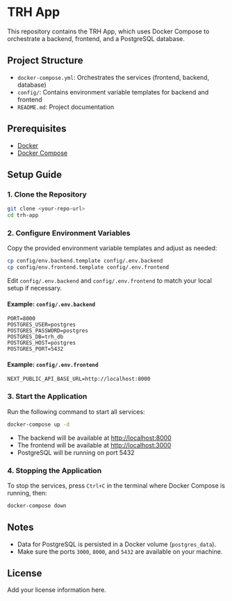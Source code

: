 # TRH App

This repository contains the TRH App, which uses Docker Compose to orchestrate a backend, frontend, and a PostgreSQL database.

## Project Structure

- `docker-compose.yml`: Orchestrates the services (frontend, backend, database)
- `config/`: Contains environment variable templates for backend and frontend
- `README.md`: Project documentation

## Prerequisites

- [Docker](https://docs.docker.com/get-docker/)
- [Docker Compose](https://docs.docker.com/compose/install/)

## Setup Guide

### 1. Clone the Repository

```bash
git clone <your-repo-url>
cd trh-app
```

### 2. Configure Environment Variables

Copy the provided environment variable templates and adjust as needed:

```bash
cp config/env.backend.template config/.env.backend
cp config/env.frontend.template config/.env.frontend
```

Edit `config/.env.backend` and `config/.env.frontend` to match your local setup if necessary.

#### Example: `config/.env.backend`

```
PORT=8000
POSTGRES_USER=postgres
POSTGRES_PASSWORD=postgres
POSTGRES_DB=trh_db
POSTGRES_HOST=postgres
POSTGRES_PORT=5432
```

#### Example: `config/.env.frontend`

```
NEXT_PUBLIC_API_BASE_URL=http://localhost:8000
```

### 3. Start the Application

Run the following command to start all services:

```bash
docker-compose up -d
```

- The backend will be available at [http://localhost:8000](http://localhost:8000)
- The frontend will be available at [http://localhost:3000](http://localhost:3000)
- PostgreSQL will be running on port 5432

### 4. Stopping the Application

To stop the services, press `Ctrl+C` in the terminal where Docker Compose is running, then:

```bash
docker-compose down
```

## Notes

- Data for PostgreSQL is persisted in a Docker volume (`postgres_data`).
- Make sure the ports `3000`, `8000`, and `5432` are available on your machine.

## License

Add your license information here.
